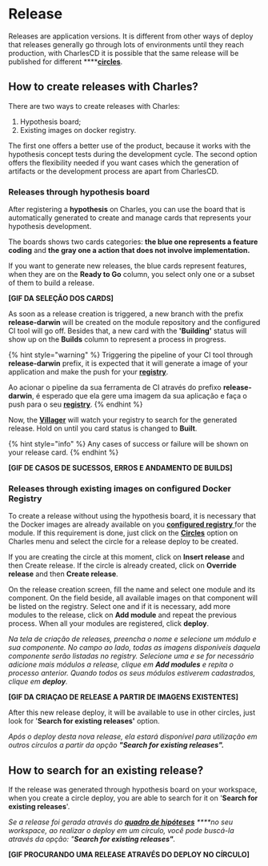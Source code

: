 # Release

Releases are application versions. It is different from other ways of deploy that releases generally go through lots of environments until they reach production, with CharlesCD it is possible that the same release will be published for different ****[**circles**](https://docs.charlescd.io/referencia/circulos).

## How to create releases with Charles?

There are two ways to create releases with Charles:

1. Hypothesis board;
2. Existing images on docker registry.

The first one offers a better use of the product, because it works with the hypothesis concept tests during the development cycle. The second option offers the flexibility needed if you want cases which the generation of artifacts or the development process are apart from CharlesCD.  


### Releases through hypothesis board

After registering a **hypothesis** on Charles, you can use the board that is automatically generated to create and manage cards that represents your hypothesis development. 

The boards shows two cards categories: **the blue one represents a feature coding** and **the gray one a action that does not involve implementation.** 

If you want to generate new releases, the blue cards represent features, when they are on the **Ready to Go** column, you select only one or a subset of them to build a release.   


**\[GIF DA SELEÇÃO DOS CARDS\]**

As soon as a release creation is triggered, a new branch with the prefix **release-darwin** will be created on the module repository and the configured CI tool will go off. Besides that, a new card with the **'Building'** status will show up on the **Builds** column to represent a process in progress.

{% hint style="warning" %}
Triggering the pipeline of your CI tool through **release-darwin** prefix, it is expected that it will generate a image of your application and make the push for your [**registry**](https://docs.charlescd.io/v/v0.2.1-en/get-started/defining-a-workspace/docker-registry).

Ao acionar o pipeline da sua ferramenta de CI através do prefixo **release-darwin**, é esperado que ela gere uma imagem da sua aplicação e faça o push para o seu [**registry**](../get-started/defining-a-workspace/docker-registry.md).
{% endhint %}

Now, the [**Villager**](https://github.com/ZupIT/charlescd/tree/master/villager) will watch your registry to search for the generated release. Hold on until you card status is changed to **Built**. 

{% hint style="info" %}
Any cases of success or failure will be shown on your release card.
{% endhint %}

**\[GIF DE CASOS DE SUCESSOS, ERROS E ANDAMENTO DE BUILDS\]**

### **Releases through existing images on configured Docker Registry** 

To create a release without using the hypothesis board, it is necessary that the Docker images are already available on you [**configured registry** ](https://docs.charlescd.io/v/v0.2.1-en/get-started/defining-a-workspace/docker-registry)for the module. If this requirement is done, just click on the [**Circles**](https://docs.charlescd.io/v/v0.2.1-en/reference/circles) option on Charles menu and select the circle for a release deploy to be created. 

If you are creating the circle at this moment, click on **Insert release** and then Create release. If the circle is already created, click on **Override release** and then **Create release**.

On the release creation screen, fill the name and select one module and its component. On the field beside, all available images on that component will be listed on the registry. Select one and if it is necessary, add more modules to the release, click on **Add module** and repeat the previous process. When all your modules are registered, click **deploy**.

_Na tela de criação de releases, preencha o nome e selecione um módulo e sua componente. No campo ao lado, todas as imagens disponíveis daquela componente serão listadas no registry. Selecione uma e se for necessário adicione mais módulos a release, clique em **Add modules** e repita o processo anterior. Quando todos os seus módulos estiverem cadastrados, clique em **deploy**._

**\[GIF DA CRIAÇAO DE RELEASE A PARTIR DE IMAGENS EXISTENTES\]**

After this new release deploy, it will be available to use in other circles, just look for '**Search for existing releases'** option. 

_Após o deploy desta nova release, ela estará disponível para utilização em outros círculos a partir da opção **"Search for existing releases".**_

## How to search for an existing release?

If the release was generated through hypothesis board on your workspace, when you create a circle deploy, you are able to search for it on '**Search for existing releases**'.

_Se a release foi gerada através do_ [_**quadro de hipóteses**_](hyphotesis.md#gestao-do-board) _****no seu workspace, ao realizar o deploy em um círculo, você pode buscá-la através da opção: "**Search for existing releases"**._ 

**\[GIF PROCURANDO UMA RELEASE ATRAVÉS DO DEPLOY NO CÍRCULO\]**

